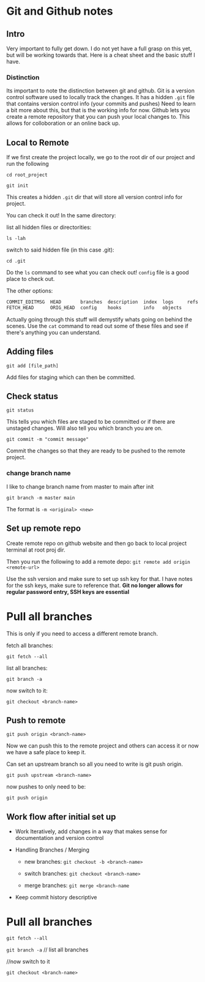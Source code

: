 # Git and Github notes

## Intro

Very important to fully get down. I do not yet have a full grasp on this yet, but will be working
towards that. Here is a cheat sheet and the basic stuff I have.

### Distinction

Its important to note the distinction between git and github. Git is a version control software
used to locally track the changes. It has a hidden `.git` file that contains version control info (your commits and pushes) Need to learn a 
bit more about this, but that is the working info for now. Github lets you create a remote
repository that you can push your local changes to. This allows for colloboration or an online back up.

## Local to Remote

If we first create the project locally, we go to the root dir of our project and run the following

`cd root_project`

`git init`

This creates a hidden `.git` dir that will store all version control info for project.

You can check it out! In the same directory:

list all hidden files or directorities:

`ls -lah` 

switch to said hidden file (in this case .git):

`cd .git`

Do the `ls` command to see what you can check out! `config` file is a good place to check out.

The other options:

``` bash
COMMIT_EDITMSG  HEAD       branches  description  index  logs     refs
FETCH_HEAD      ORIG_HEAD  config    hooks        info   objects
```

Actually going through this stuff will demystify whats going on behind the scenes. Use the `cat` command to read out some of these files and see if there's anything you can understand.

## Adding files

`git add [file_path]`

Add files for staging which can then be committed.

## Check status

`git status` 

This tells you which files are staged to be committed or if there are unstaged changes.
Will also tell you which branch you are on.

`git commit -m "commit message"`

Commit the changes so that they are ready to be pushed to the remote project.

### change branch name

I like to change branch name from master to main after init

`git branch -m master main`

The format is `-m <original> <new>`

## Set up remote repo

Create remote repo on github website and then go back to local project terminal at root proj dir.

Then you run the following to add a remote depo:
`git remote add origin <remote-url>`

Use the ssh version and make sure to set up ssh key for that. 
I have notes for the ssh keys, make sure to reference that. **Git no longer allows for regular password entry, SSH keys are essential**

# Pull all branches 

This is only if you need to access a different remote branch.

fetch all branches:

`git fetch --all`


list all branches:

`git branch -a` 

now switch to it:

`git checkout <branch-name>`

## Push to remote

`git push origin <branch-name>` 

Now we can push this to the remote project and others can access it or now we have a safe place to keep it.

Can set an upstream branch so all you need to write is git push origin.

`git push upstream <branch-name>`

now pushes to <branch-name> only need to be:

`git push origin`

## Work flow after initial set up

- Work Iteratively, add changes in a way that makes sense for documentation and version control

- Handling Branches / Merging 
	
	- new branches: `git checkout -b <branch-name>`
	
	- switch branches: `git checkout <branch-name>`
	
	- merge branches: `git merge <branch-name`

- Keep commit history descriptive


# Pull all branches

`git fetch --all` 

`git branch -a` // list all branches

//now switch to it

`git checkout <branch-name>`
